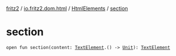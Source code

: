 [fritz2](../../index.md) / [io.fritz2.dom.html](../index.md) / [HtmlElements](index.md) / [section](./section.md)

# section

`open fun section(content: `[`TextElement`](../-text-element/index.md)`.() -> `[`Unit`](https://kotlinlang.org/api/latest/jvm/stdlib/kotlin/-unit/index.html)`): `[`TextElement`](../-text-element/index.md)